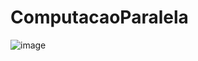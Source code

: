 # ComputacaoParalela
![image](https://github.com/MuriloSenagaMack/ComputacaoParalela/assets/90214661/b5e29202-a444-4331-80ed-fb8c24c899fd)
